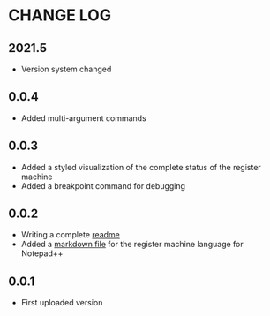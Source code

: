
# CHANGE LOG

## 2021.5

* Version system changed

## 0.0.4

* Added multi-argument commands

## 0.0.3

* Added a styled visualization of the complete status of the register machine
* Added a breakpoint command for debugging

## 0.0.2

* Writing a complete [readme](README.md)
* Added a [markdown file](rm_markdown.xml) for the register machine language for Notepad++

## 0.0.1

* First uploaded version
